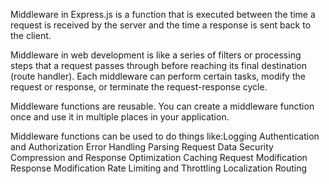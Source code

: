 Middleware in Express.js is a function that is executed between the time a request is received by the server and the time a response is sent back to the client. 

Middleware in web development is like a series of filters or processing steps that a request passes through before reaching its final destination (route handler).
Each middleware can perform certain tasks, modify the request or response, or terminate the request-response cycle.

Middleware functions are reusable. You can create a middleware function once and use it in multiple places in your application.

Middleware functions can be used to do things like:Logging
Authentication and Authorization
Error Handling
Parsing Request Data
Security
Compression and Response Optimization
Caching
Request Modification
Response Modification
Rate Limiting and Throttling
Localization
Routing
